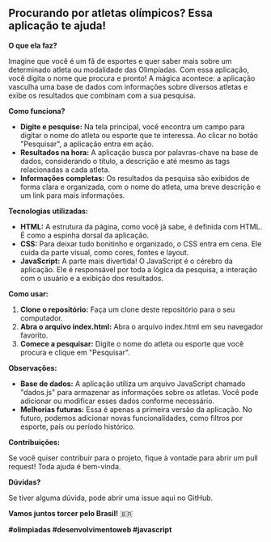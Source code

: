 ##  Procurando por atletas olímpicos? Essa aplicação te ajuda! 

**O que ela faz?**

Imagine que você é um fã de esportes e quer saber mais sobre um determinado atleta ou modalidade das Olimpíadas. Com essa aplicação, você digita o nome que procura e pronto! A mágica acontece: a aplicação vasculha uma base de dados com informações sobre diversos atletas e exibe os resultados que combinam com a sua pesquisa. 

**Como funciona?**

* **Digite e pesquise:** Na tela principal, você encontra um campo para digitar o nome do atleta ou esporte que te interessa. Ao clicar no botão "Pesquisar", a aplicação entra em ação.
* **Resultados na hora:** A aplicação busca por palavras-chave na base de dados, considerando o título, a descrição e até mesmo as tags relacionadas a cada atleta. 
* **Informações completas:** Os resultados da pesquisa são exibidos de forma clara e organizada, com o nome do atleta, uma breve descrição e um link para mais informações.

**Tecnologias utilizadas:**

* **HTML:** A estrutura da página, como você já sabe, é definida com HTML. É como a espinha dorsal da aplicação.
* **CSS:** Para deixar tudo bonitinho e organizado, o CSS entra em cena. Ele cuida da parte visual, como cores, fontes e layout.
* **JavaScript:** A parte mais divertida! O JavaScript é o cérebro da aplicação. Ele é responsável por toda a lógica da pesquisa, a interação com o usuário e a exibição dos resultados.

**Como usar:**

1. **Clone o repositório:** Faça um clone deste repositório para o seu computador.
2. **Abra o arquivo index.html:** Abra o arquivo index.html em seu navegador favorito.
3. **Comece a pesquisar:** Digite o nome do atleta ou esporte que você procura e clique em "Pesquisar".

**Observações:**

* **Base de dados:** A aplicação utiliza um arquivo JavaScript chamado "dados.js" para armazenar as informações sobre os atletas. Você pode adicionar ou modificar esses dados conforme necessário.
* **Melhorias futuras:** Essa é apenas a primeira versão da aplicação. No futuro, podemos adicionar novas funcionalidades, como filtros por esporte, país ou período histórico.

**Contribuições:**

Se você quiser contribuir para o projeto, fique à vontade para abrir um pull request! Toda ajuda é bem-vinda.

**Dúvidas?**

Se tiver alguma dúvida, pode abrir uma issue aqui no GitHub.

**Vamos juntos torcer pelo Brasil!** 🇧🇷

**#olimpiadas #desenvolvimentoweb #javascript**
